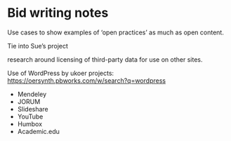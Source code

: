 # Bid writing notes

Use cases to show examples of ‘open practices’ as much as open content.

Tie into Sue’s project

research around licensing of third-party data for use on other sites.

Use of WordPress by ukoer projects: https://oersynth.pbworks.com/w/search?q=wordpress 

* Mendeley
* JORUM
* Slideshare
* YouTube
* Humbox
* Academic.edu